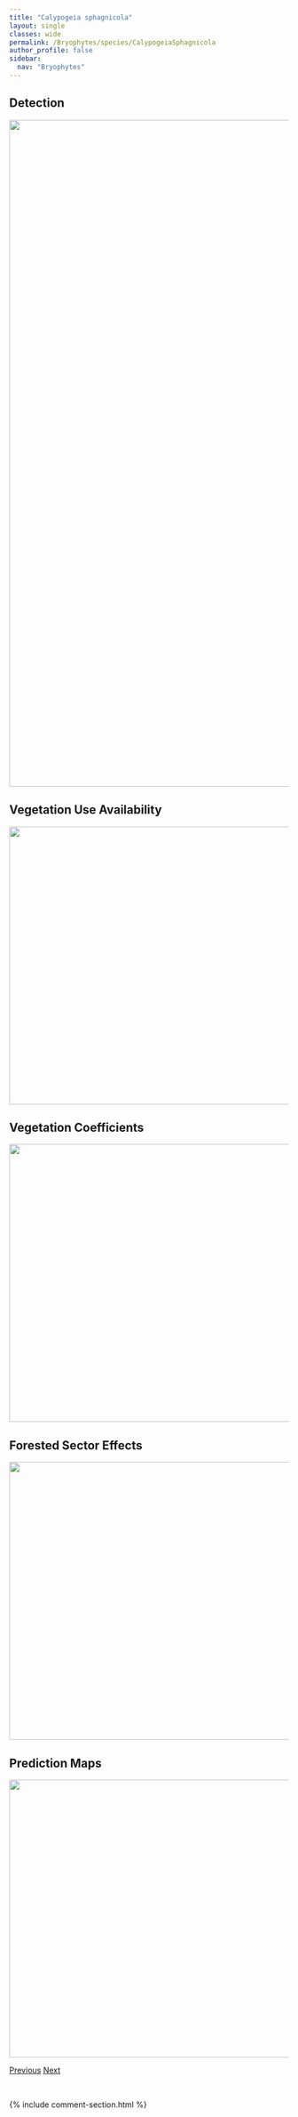```yaml
---
title: "Calypogeia sphagnicola"
layout: single
classes: wide
permalink: /Bryophytes/species/CalypogeiaSphagnicola
author_profile: false
sidebar:
  nav: "Bryophytes"
---
```


<h2>Detection</h2>

<a href="https://drive.google.com/uc?export=view&id=1kFXUfe9TE6NzIZSjbSbD_BvohBJYhfxW">
<img src="https://drive.google.com/uc?export=view&id=1kFXUfe9TE6NzIZSjbSbD_BvohBJYhfxW" height = "1200" width = "800">
</a>


<h2>Vegetation Use Availability</h2>

<a href="https://drive.google.com/uc?export=view&id=1iNGYOXwDl3jhZcQtTigPKE2mKlWX1NGF">
<img src="https://drive.google.com/uc?export=view&id=1iNGYOXwDl3jhZcQtTigPKE2mKlWX1NGF" height = "500" width = "1000">
</a>


<h2>Vegetation Coefficients</h2>

<a href="https://drive.google.com/uc?export=view&id=1QfY24dlrRNb_GUseRQNw1rMtWdjCuc6T">
<img src="https://drive.google.com/uc?export=view&id=1QfY24dlrRNb_GUseRQNw1rMtWdjCuc6T" height = "500" width = "1000">
</a>


<h2>Forested Sector Effects</h2>

<a href="https://drive.google.com/uc?export=view&id=1wEbx_xI4noXEo9Jtt1vMQ1_033E0ui2C">
<img src="https://drive.google.com/uc?export=view&id=1wEbx_xI4noXEo9Jtt1vMQ1_033E0ui2C" height = "500" width = "1000">
</a>


<h2>Prediction Maps</h2>

<a href="https://drive.google.com/uc?export=view&id=1TmnopOpqgm39WIddjh13oyjy5Vk0c8p_">
<img src="https://drive.google.com/uc?export=view&id=1TmnopOpqgm39WIddjh13oyjy5Vk0c8p_" height = "500" width = "1000">
</a>


<a href="/DevelopmentWebsite/Bryophytes/species/CalypogeiaNeesiana" class="pagination--pager" title="Calypogeia neesiana">Previous</a> <a href="/DevelopmentWebsite/Bryophytes/species/CalypogeiaSuecica" class="pagination--pager" title="Calypogeia suecica">Next</a>

<p>&nbsp;</p>

{% include comment-section.html %}
